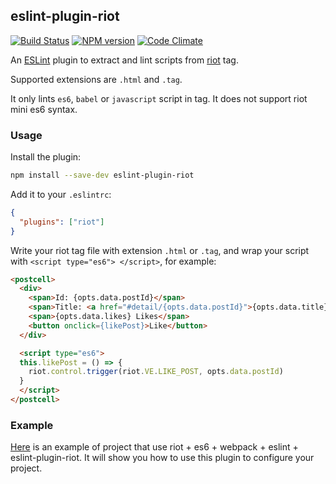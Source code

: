 ## eslint-plugin-riot
[![Build Status][travis-image]][travis-url]
[![NPM version][npm-version-image]][npm-url]
[![Code Climate][codeclimate-image]][codeclimate-url]

An [ESLint](http://eslint.org/) plugin to extract and lint scripts from [riot](riotjs.com) tag.

Supported extensions are `.html` and `.tag`.

It only lints `es6`, `babel` or `javascript` script in tag. It does not support riot mini es6 syntax.

### Usage

Install the plugin:

```sh
npm install --save-dev eslint-plugin-riot
```

Add it to your `.eslintrc`:

```json
{
  "plugins": ["riot"]
}
```

Write your riot tag file with extension `.html` or `.tag`, and wrap your script with `<script type="es6"> </script>`, for example:

```html
<postcell>
  <div>
    <span>Id: {opts.data.postId}</span>
    <span>Title: <a href="#detail/{opts.data.postId}">{opts.data.title}</a></span>
    <span>{opts.data.likes} Likes</span>
    <button onclick={likePost}>Like</button>
  </div>

  <script type="es6">
  this.likePost = () => {
    riot.control.trigger(riot.VE.LIKE_POST, opts.data.postId)
  }
  </script>
</postcell>
```

### Example

[Here](https://github.com/txchen/feplay/tree/gh-pages/riot_webpack) is an example of project that use riot + es6 + webpack + eslint + eslint-plugin-riot. It will show you how to use this plugin to configure your project.


[codeclimate-image]:https://codeclimate.com/github/txchen/eslint-plugin-riot/badges/gpa.svg
[codeclimate-url]:https://codeclimate.com/github/txchen/eslint-plugin-riot

[npm-version-image]:http://img.shields.io/npm/v/eslint-plugin-riot.svg?style=flat-square
[npm-url]:https://www.npmjs.com/package/eslint-plugin-riot

[travis-image]:https://api.travis-ci.org/txchen/eslint-plugin-riot.svg?branch=master
[travis-url]:https://travis-ci.org/txchen/eslint-plugin-riot
